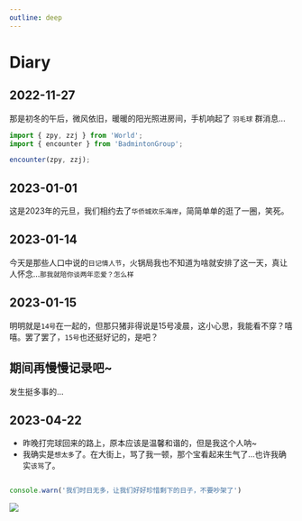 ```yaml
---
outline: deep
---
```


# Diary

## 2022-11-27

那是初冬的午后，微风依旧，暖暖的阳光照进房间，手机响起了 `羽毛球` 群消息...


```js
import { zpy, zzj } from 'World';
import { encounter } from 'BadmintonGroup';

encounter(zpy, zzj);
```

## 2023-01-01 <Badge type="warning" text="臭宝说时间错了： 2022 -> 2023" />

这是2023年的元旦，我们相约去了`华侨城欢乐海岸`，简简单单的逛了一圈，笑死。


## 2023-01-14

今天是那些人口中说的`日记情人节`，火锅局我也不知道为啥就安排了这一天，真让人怀念...`那我就陪你谈两年恋爱？怎么样`

## 2023-01-15

明明就是`14号`在一起的，但那只猪非得说是15号凌晨，这小心思，我能看不穿？嘻嘻。罢了罢了，`15号`也还挺好记的，是吧？

## 期间再慢慢记录吧~

发生挺多事的...

## 2023-04-22

- 昨晚打完球回来的路上，原本应该是温馨和谐的，但是我这个人呐~
- 我确实是`想太多`了。在大街上，骂了我一顿，那个宝看起来生气了...也许我确实`该骂`了。

```js

console.warn('我们时日无多，让我们好好珍惜剩下的日子，不要吵架了')

```
<img src="https://mms2.baidu.com/it/u=1995593949,527722394&fm=253&app=120&f=JPEG&fmt=auto&q=75?w=503&h=500" />

<script setup>
import Comment from './.vitepress/theme/components/comment.vue';
</script>
<Comment />
